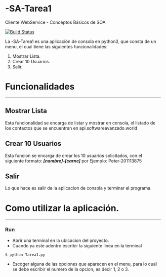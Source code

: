 # -SA-Tarea1
Cliente WebService - Conceptos Básicos de SOA

[![Build Status](https://travis-ci.org/joemccann/dillinger.svg?branch=master)](https://travis-ci.org/joemccann/dillinger)

La -SA-Tarea1 es una aplicación de consola en python3, que consta de un menu, el cual tiene las siguientes funcionalidades:

  1. Mostrar Lista.
  2. Crear 10 Usuarios.
  3. Salir.
  
# Funcionalidades
---
## Mostrar Lista
Esta funcionalidad se encarga de listar y mostrar en consola, el listado de los contactos que se encuentran en api.softwareavanzado.world

## Crear 10 Usuarios
Esta funcion se encarga de crear los 10 usuarios solicitados, con el siguiente formato:
***[nombre]-[carne]***
por Ejemplo:
Peter-201113875

## Salir
Lo que hace es salir de la aplicacion de consola y terminar el programa.

# Como utilizar la aplicación.
---
### Run
- Abrir una terminal en la ubicacion del proyecto.   
- Cuando ya este adentro escribir la siguiente linea en la terminal
```sh
$ python Tarea1.py
```
- Escoger alguna de  las opciones que aparecen en el menu, para lo cual se debe escribir el numero de la opcion, es decir 1, 2 o 3.
